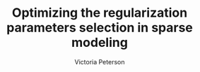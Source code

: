 ---
paperId: 86
author: Victoria Peterson
publicationauthor: Peterson, V.
title: Optimizing the regularization parameters selection in sparse modeling
pdf: Poster_Peterson_Victoria.pdf
poster: --
alt: --
type: Poster
topic: FAT
link: https://research.latinxinai.org/papers/neurips/2019/pdf/Poster_Peterson_Victoria.pdf
conference: neurips
year: 2019
tags: neurips-2019
location: Vancouver, Canada
---